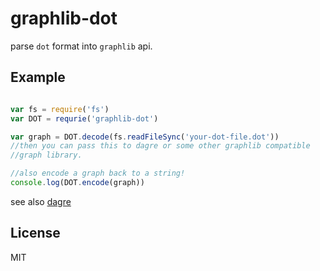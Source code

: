 # graphlib-dot

parse `dot` format into `graphlib` api.

<!--
[![Build Status](https://secure.travis-ci.org/cpettitt/dagre.png)](http://travis-ci.org/cpettitt/dagre)

[![browser support](https://ci.testling.com/cpettitt/dagre.png)](https://ci.testling.com/cpettitt/dagre)
-->

## Example

``` js

var fs = require('fs')
var DOT = requrie('graphlib-dot')

var graph = DOT.decode(fs.readFileSync('your-dot-file.dot'))
//then you can pass this to dagre or some other graphlib compatible
//graph library.

//also encode a graph back to a string!
console.log(DOT.encode(graph))
```

see also [dagre](https://github.com/cpettitt/dagre)

## License

MIT

